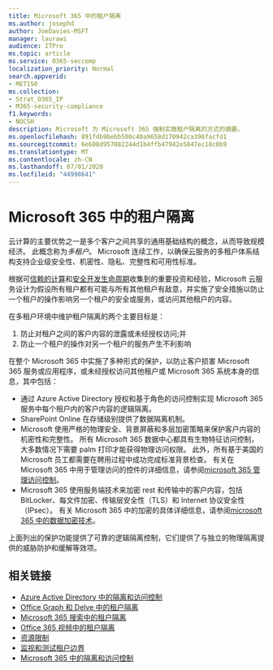 ```yaml
---
title: Microsoft 365 中的租户隔离
ms.author: josephd
author: JoeDavies-MSFT
manager: laurawi
audience: ITPro
ms.topic: article
ms.service: O365-seccomp
localization_priority: Normal
search.appverid:
- MET150
ms.collection:
- Strat_O365_IP
- M365-security-compliance
f1.keywords:
- NOCSH
description: Microsoft 为 Microsoft 365 强制实施租户隔离的方式的摘要。
ms.openlocfilehash: 891fdb9bebb500c40a9658d170942ca396facfd1
ms.sourcegitcommit: 6e608d957082244d1b4ffb47942e5847ec18c0b9
ms.translationtype: MT
ms.contentlocale: zh-CN
ms.lasthandoff: 07/01/2020
ms.locfileid: "44998641"
---
```

# <a name="tenant-isolation-in-microsoft-365"></a>Microsoft 365 中的租户隔离

云计算的主要优势之一是多个客户之间共享的通用基础结构的概念，从而导致规模经济。 此概念称为*多租户*。 Microsoft 连续工作，以确保云服务的多租户体系结构支持企业级安全性、机密性、隐私、完整性和可用性标准。

根据可[信赖的计算](https://www.microsoft.com/trust-center)和[安全开发生命周期](https://www.microsoft.com/securityengineering/sdl/)收集到的重要投资和经验，Microsoft 云服务设计为假设所有租户都有可能与所有其他租户有敌意，并实施了安全措施以防止一个租户的操作影响另一个租户的安全或服务，或访问其他租户的内容。

在多租户环境中维护租户隔离的两个主要目标是：

1.  防止对租户之间的客户内容的泄露或未经授权访问;并
2.  防止一个租户的操作对另一个租户的服务产生不利影响

在整个 Microsoft 365 中实施了多种形式的保护，以防止客户损害 Microsoft 365 服务或应用程序，或未经授权访问其他租户或 Microsoft 365 系统本身的信息，其中包括：

- 通过 Azure Active Directory 授权和基于角色的访问控制实现 Microsoft 365 服务中每个租户内的客户内容的逻辑隔离。
- SharePoint Online 在存储级别提供了数据隔离机制。
- Microsoft 使用严格的物理安全、背景屏蔽和多层加密策略来保护客户内容的机密性和完整性。 所有 Microsoft 365 数据中心都具有生物特征访问控制，大多数情况下需要 palm 打印才能获得物理访问权限。 此外，所有基于美国的 Microsoft 员工都需要在聘用过程中成功完成标准背景检查。 有关在 Microsoft 365 中用于管理访问的控件的详细信息，请参阅[microsoft 365 管理访问控制](office-365-administrative-access-controls-overview.md)。
- Microsoft 365 使用服务端技术来加密 rest 和传输中的客户内容，包括 BitLocker、每文件加密、传输层安全性（TLS）和 Internet 协议安全性（IPsec）。 有关 Microsoft 365 中的加密的具体详细信息，请参阅[microsoft 365 中的数据加密技术](https://docs.microsoft.com/microsoft-365/compliance/office-365-encryption-in-the-microsoft-cloud-overview)。

上面列出的保护功能提供了可靠的逻辑隔离控制，它们提供了与独立的物理隔离提供的威胁防护和缓解等效项。

## <a name="related-links"></a>相关链接

- [Azure Active Directory 中的隔离和访问控制](office-365-isolation-in-azure-active-directory.md)
- [Office Graph 和 Delve 中的租户隔离](office-365-isolation-in-graph-and-delve.md)
- [Microsoft 365 搜索中的租户隔离](office-365-isolation-in-office-365-search.md)
- [Office 365 视频中的租户隔离](office-365-isolation-in-office-365-video.md)
- [资源限制](office-365-resource-limits.md)
- [监视和测试租户边界](office-365-monitoring-and-testing.md)
- [Microsoft 365 中的隔离和访问控制](office-365-isolation-in-office-365.md)
